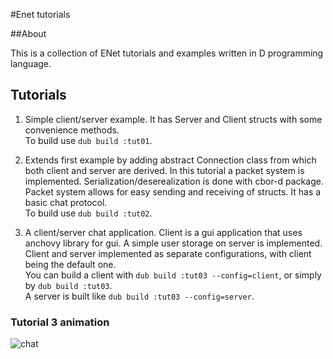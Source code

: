 #Enet tutorials

##About

This is a collection of ENet tutorials and examples written in D programming language.

## Tutorials

1. Simple client/server example. It has Server and Client structs with some convenience methods.<br/>
To build use `dub build :tut01`.

2. Extends first example by adding abstract Connection class from which both client and server are derived. In this tutorial a packet system is implemented. Serialization/deserealization is done with cbor-d package. Packet system allows for easy sending and receiving of structs. It has a basic chat protocol.<br/>
To build use `dub build :tut02`.

3. A client/server chat application. Client is a gui application that uses anchovy library for gui. A simple user storage on server is implemented. Client and server implemented as separate configurations, with client being the default one.<br/>
You can build a client with `dub build :tut03 --config=client`, or simply by `dub build :tut03`.<br/>
A server is built like `dub build :tut03 --config=server`.

### Tutorial 3 animation
![chat](https://cloud.githubusercontent.com/assets/1129910/4772200/de819eca-5b95-11e4-875f-48f20939fc8e.gif)
